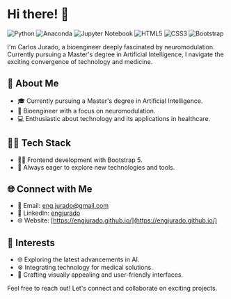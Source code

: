 # Hi there! 👋

![Python](https://img.shields.io/badge/python-3670A0?style=for-the-badge&logo=python&logoColor=ffdd54)
![Anaconda](https://img.shields.io/badge/Anaconda-%2344A833.svg?style=for-the-badge&logo=anaconda&logoColor=white)
![Jupyter Notebook](https://img.shields.io/badge/jupyter-%23FA0F00.svg?style=for-the-badge&logo=jupyter&logoColor=white)
![HTML5](https://img.shields.io/badge/html5-%23E34F26.svg?style=for-the-badge&logo=html5&logoColor=white)
![CSS3](https://img.shields.io/badge/css3-%231572B6.svg?style=for-the-badge&logo=css3&logoColor=white)
![Bootstrap](https://img.shields.io/badge/bootstrap-%238511FA.svg?style=for-the-badge&logo=bootstrap&logoColor=white)

I'm Carlos Jurado, a bioengineer deeply fascinated by neuromodulation. Currently pursuing a Master's degree in Artificial Intelligence, I navigate the exciting convergence of technology and medicine.

## 🧠 About Me

- 🎓 Currently pursuing a Master's degree in Artificial Intelligence.
- 🧬 Bioengineer with a focus on neuromodulation.
- 💻 Enthusiastic about technology and its applications in healthcare.

## 👨‍💻 Tech Stack

- 👩‍💻 Frontend development with Bootstrap 5.
- 🚀 Always eager to explore new technologies and tools.

## 🌐 Connect with Me

- 📧 Email: eng.jurado@gmail.com
- 💼 LinkedIn: [engjurado](https://www.linkedin.com/in/engjurado/)
- 🌐 Website: [https://engjurado.github.io/](https://engjurado.github.io/)

## 🚀 Interests

- 🌐 Exploring the latest advancements in AI.
- ⚙️ Integrating technology for medical solutions.
- 🎨 Crafting visually appealing and user-friendly interfaces.

Feel free to reach out! Let's connect and collaborate on exciting projects.
<!--
**EngJurado/EngJurado** is a ✨ _special_ ✨ repository because its `README.md` (this file) appears on your GitHub profile.

Here are some ideas to get you started:

- 🔭 I’m currently working on ...
- 🌱 I’m currently learning ...
- 👯 I’m looking to collaborate on ...
- 🤔 I’m looking for help with ...
- 💬 Ask me about ...
- 📫 How to reach me: ...
- 😄 Pronouns: ...
- ⚡ Fun fact: ...
-->
